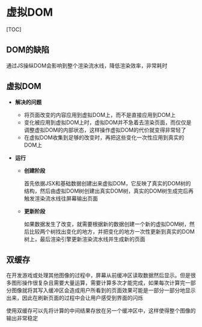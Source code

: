 # 虚拟DOM

[TOC]

## DOM的缺陷

通过JS操纵DOM会影响到整个渲染流水线，降低渲染效率，非常耗时



## 虚拟DOM

- **解决的问题**

  - 将页面改变的内容应用到虚拟DOM上，而不是直接应用到DOM上
  - 变化被应用到虚拟DOM上时，虚拟DOM并不急着去渲染页面，而仅仅是调整虚拟DOM的内部状态，这样操作虚拟DOM的代价就变得非常轻了
  - 在虚拟DOM收集到足够的改变时，再把这些变化一次性应用到真实的DOM上

- **运行**

  - **创建阶段**

    首先依据JSX和基础数据创建出来虚拟DOM，它反映了真实的DOM树的结构，然后由虚拟DOM树创建出真实DOM树，真实的DOM树生成完后再触发渲染流水线往屏幕输出页面

  - **更新阶段**

    如果数据发生了改变，就需要根据新的数据创建一个新的虚拟DOM树，然后比较两个树找出变化的地方，并把变化的地方一次性更新到真实的DOM树上，最后渲染引擎更新渲染流水线并生成新的页面



## 双缓存

在开发游戏或处理其他图像的过程中，屏幕从前缓冲区读取数据然后显示。但是很多图形操作很复杂且需要大量运算，需要计算多次才能完成，如果每次计算完一部分图像就将其写入缓冲区会造成用户所看到的页面效果可能是一部分一部分地显示出来，因此在刷新页面的过程中会让用户感受到界面的闪烁

使用双缓存可以先将计算的中间结果存放在另一个缓冲区中，这样使得整个图像的输出非常稳定

